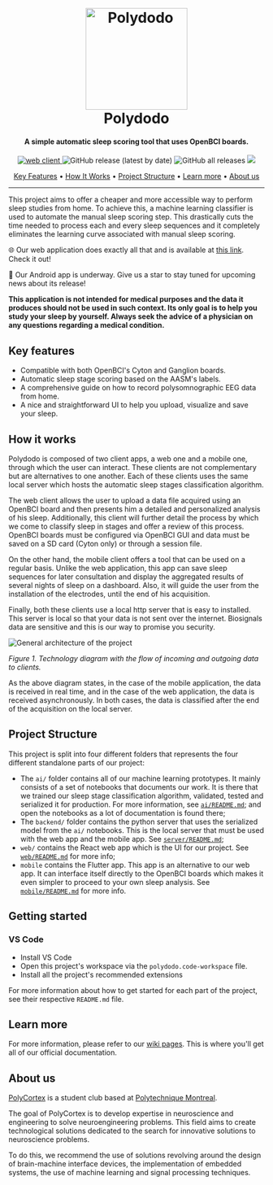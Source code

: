 <h1 align="center">
  <br>
  <img src="https://raw.githubusercontent.com/wiki/PolyCortex/polydodo/img/dodo.png" alt="Polydodo" height="200">
  <br>
  Polydodo
  <br>
</h1>

<h4 align="center">A simple automatic sleep scoring tool that uses OpenBCI boards.</h4>

<p align="center">
  <a href="https://polycortex.github.io/polydodo/#/">
    <img src="https://img.shields.io/badge/web-client-9cf"
         alt="web client">
  </a>
<img alt="GitHub release (latest by date)" src="https://img.shields.io/github/v/release/PolyCortex/polydodo?label=android&logoColor=green">
<img alt="GitHub all releases" src="https://img.shields.io/github/downloads/PolyCortex/polydodo/total?color=orange&label=downloads">
  <a href="http://polycortex.polymtl.ca/">
    <img src="https://img.shields.io/badge/about%20us-%E2%84%B9-blue">
  </a>
</p>

<p align="center">
  <a href="#key-features">Key Features</a> •
  <a href="#how-it-works">How It Works</a> •
  <a href="#project-structure">Project Structure</a> •
  <a href="#learn-more">Learn more</a> •
  <a href="#learn-more">About us</a>
</p>

___

This project aims to offer a cheaper and more accessible way to perform sleep studies from home. To achieve this, a machine learning classifier is used to automate the manual sleep scoring step. This drastically cuts the time needed to process each and every sleep sequences and it completely eliminates the learning curve associated with manual sleep scoring.

🌐 Our web application does exactly all that and is available at [this link](https://polycortex.github.io/polydodo/). Check it out!

🤖 Our Android app is underway. Give us a star to stay tuned for upcoming news about its release!

**This application is not intended for medical purposes and the data it produces should not be used in such context. Its only goal is to help you study your sleep by yourself. Always seek the advice of a physician on any questions regarding a medical condition.**

## Key features

- Compatible with both OpenBCI's Cyton and Ganglion boards.
- Automatic sleep stage scoring based on the AASM's labels.
- A comprehensive guide on how to record polysomnographic EEG data from home.
- A nice and straightforward UI to help you upload, visualize and save your sleep.

## How it works

Polydodo is composed of two client apps, a web one and a mobile one, through which the user can interact. These clients are not complementary but are alternatives to one another. Each of these clients uses the same local server which hosts the automatic sleep stages classification algorithm.

The web client allows the user to upload a data file acquired using an OpenBCI board and then presents him a detailed and personalized analysis of his sleep. Additionally, this client will further detail the process by which we come to classify sleep in stages and offer a review of this process. OpenBCI boards must be configured via OpenBCI GUI and data must be saved on a SD card (Cyton only) or through a session file.

On the other hand, the mobile client offers a tool that can be used on a regular basis. Unlike the web application, this app can save sleep sequences for later consultation and display the aggregated results of several nights of sleep on a dashboard. Also, it will guide the user from the installation of the electrodes, until the end of his acquisition.

Finally, both these clients use a local http server that is easy to installed. This server is local so that your data is not sent over the internet. Biosignals data are sensitive and this is our way to promise you security.

![General architecture of the project](https://github.com/PolyCortex/polydodo/wiki/img/general_architecture.png)

*Figure 1. Technology diagram with the flow of incoming and outgoing data to clients.*

As the above diagram states, in the case of the mobile application, the data is received in real time, and in the case of the web application, the data is received asynchronously. In both cases, the data is classified after the end of the acquisition on the local server.

## Project Structure

This project is split into four different folders that represents the four different standalone parts of our project:

- The `ai/` folder contains all of our machine learning prototypes. It mainly consists of a set of notebooks that documents our work. It is there that we trained our sleep stage classification algorithm, validated, tested and serialized it for production. For more information, see [`ai/README.md`](https://github.com/PolyCortex/polydodo/tree/master/ai); and open the notebooks as a lot of documentation is found there;
- The `backend/` folder contains the python server that uses the serialized model from the `ai/` notebooks. This is the local server that must be used with the web app and the mobile app. See [`server/README.md`](https://github.com/PolyCortex/polydodo/tree/master/backend);
- `web/` contains the React web app which is the UI for our project. See [`web/README.md`](https://github.com/PolyCortex/polydodo/tree/master/web) for more info;
- `mobile` contains the Flutter app. This app is an alternative to our web app. It can interface itself directly to the OpenBCI boards which makes it even simpler to proceed to your own sleep analysis. See [`mobile/README.md`](https://github.com/PolyCortex/polydodo/tree/master/mobile) for more info.

## Getting started

### VS Code

- Install VS Code
- Open this project's workspace via the `polydodo.code-workspace` file.
- Install all the project's recommended extensions

For more information about how to get started for each part of the project, see their respective `README.md` file.

## Learn more

For more information, please refer to our [wiki pages](https://github.com/PolyCortex/polydodo/wiki). This is where you'll get all of our official documentation.

## About us

[PolyCortex](http://polycortex.polymtl.ca/) is a student club based at [Polytechnique Montreal](https://www.polymtl.ca/).

The goal of PolyCortex is to develop expertise in neuroscience and engineering to solve neuroengineering problems. This field aims to create technological solutions dedicated to the search for innovative solutions to neuroscience problems.

To do this, we recommend the use of solutions revolving around the design of brain-machine interface devices, the implementation of embedded systems, the use of machine learning and signal processing techniques.
